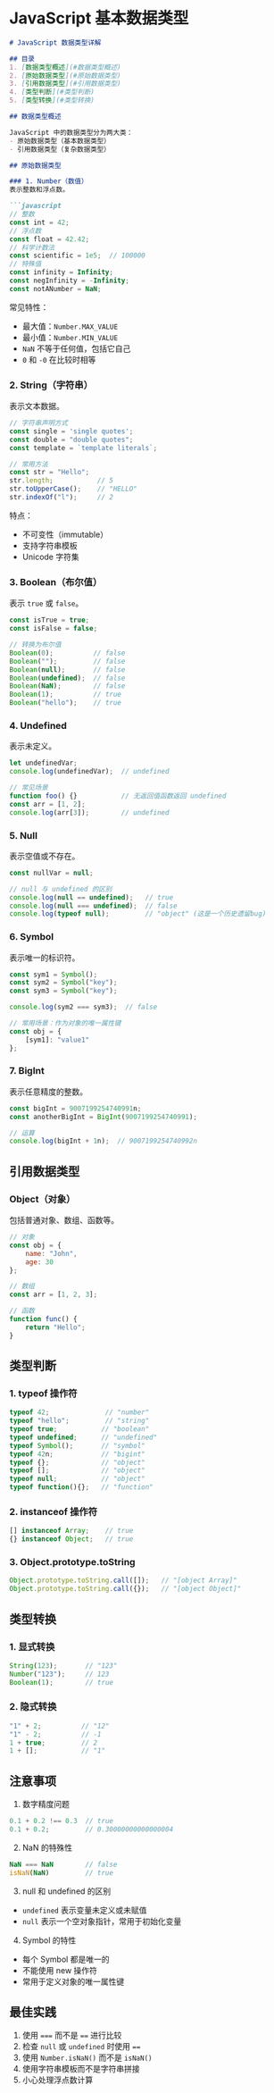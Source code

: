# JavaScript 基本数据类型

```markdown
# JavaScript 数据类型详解

## 目录
1. [数据类型概述](#数据类型概述)
2. [原始数据类型](#原始数据类型)
3. [引用数据类型](#引用数据类型)
4. [类型判断](#类型判断)
5. [类型转换](#类型转换)

## 数据类型概述

JavaScript 中的数据类型分为两大类：
- 原始数据类型（基本数据类型）
- 引用数据类型（复杂数据类型）

## 原始数据类型

### 1. Number（数值）
表示整数和浮点数。

```javascript
// 整数
const int = 42;
// 浮点数
const float = 42.42;
// 科学计数法
const scientific = 1e5;  // 100000
// 特殊值
const infinity = Infinity;
const negInfinity = -Infinity;
const notANumber = NaN;
```

常见特性：
- 最大值：`Number.MAX_VALUE`
- 最小值：`Number.MIN_VALUE`
- `NaN` 不等于任何值，包括它自己
- `0` 和 `-0` 在比较时相等

### 2. String（字符串）
表示文本数据。

```javascript
// 字符串声明方式
const single = 'single quotes';
const double = "double quotes";
const template = `template literals`;

// 常用方法
const str = "Hello";
str.length;           // 5
str.toUpperCase();    // "HELLO"
str.indexOf("l");     // 2
```

特点：
- 不可变性（immutable）
- 支持字符串模板
- Unicode 字符集

### 3. Boolean（布尔值）
表示 `true` 或 `false`。

```javascript
const isTrue = true;
const isFalse = false;

// 转换为布尔值
Boolean(0);          // false
Boolean("");         // false
Boolean(null);       // false
Boolean(undefined);  // false
Boolean(NaN);        // false
Boolean(1);          // true
Boolean("hello");    // true
```

### 4. Undefined
表示未定义。

```javascript
let undefinedVar;
console.log(undefinedVar);  // undefined

// 常见场景
function foo() {}           // 无返回值函数返回 undefined
const arr = [1, 2];
console.log(arr[3]);        // undefined
```

### 5. Null
表示空值或不存在。

```javascript
const nullVar = null;

// null 与 undefined 的区别
console.log(null == undefined);   // true
console.log(null === undefined);  // false
console.log(typeof null);         // "object" (这是一个历史遗留bug)
```

### 6. Symbol
表示唯一的标识符。

```javascript
const sym1 = Symbol();
const sym2 = Symbol("key");
const sym3 = Symbol("key");

console.log(sym2 === sym3);  // false

// 常用场景：作为对象的唯一属性键
const obj = {
    [sym1]: "value1"
};
```

### 7. BigInt
表示任意精度的整数。

```javascript
const bigInt = 9007199254740991n;
const anotherBigInt = BigInt(9007199254740991);

// 运算
console.log(bigInt + 1n);  // 9007199254740992n
```

## 引用数据类型

### Object（对象）
包括普通对象、数组、函数等。

```javascript
// 对象
const obj = {
    name: "John",
    age: 30
};

// 数组
const arr = [1, 2, 3];

// 函数
function func() {
    return "Hello";
}
```

## 类型判断

### 1. typeof 操作符
```javascript
typeof 42;              // "number"
typeof "hello";         // "string"
typeof true;           // "boolean"
typeof undefined;      // "undefined"
typeof Symbol();       // "symbol"
typeof 42n;            // "bigint"
typeof {};             // "object"
typeof [];             // "object"
typeof null;           // "object"
typeof function(){};   // "function"
```

### 2. instanceof 操作符
```javascript
[] instanceof Array;    // true
{} instanceof Object;   // true
```

### 3. Object.prototype.toString
```javascript
Object.prototype.toString.call([]);   // "[object Array]"
Object.prototype.toString.call({});   // "[object Object]"
```

## 类型转换

### 1. 显式转换
```javascript
String(123);       // "123"
Number("123");     // 123
Boolean(1);        // true
```

### 2. 隐式转换
```javascript
"1" + 2;          // "12"
"1" - 2;          // -1
1 + true;         // 2
1 + [];           // "1"
```

## 注意事项

1. 数字精度问题
```javascript
0.1 + 0.2 !== 0.3  // true
0.1 + 0.2;         // 0.30000000000000004
```

2. NaN 的特殊性
```javascript
NaN === NaN        // false
isNaN(NaN)         // true
```

3. null 和 undefined 的区别
- `undefined` 表示变量未定义或未赋值
- `null` 表示一个空对象指针，常用于初始化变量

4. Symbol 的特性
- 每个 Symbol 都是唯一的
- 不能使用 new 操作符
- 常用于定义对象的唯一属性键

## 最佳实践

1. 使用 `===` 而不是 `==` 进行比较
2. 检查 `null` 或 `undefined` 时使用 `==`
3. 使用 `Number.isNaN()` 而不是 `isNaN()`
4. 使用字符串模板而不是字符串拼接
5. 小心处理浮点数计算

```

